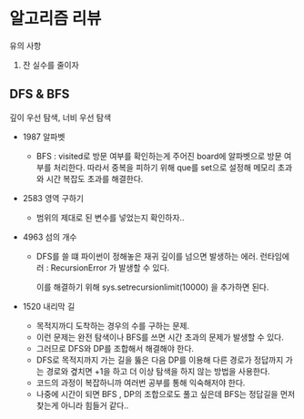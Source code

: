 # 알고리즘 리뷰



유의 사항

1. 잔 실수를 줄이자 





## DFS  & BFS 

깊이 우선 탐색, 너비 우선 탐색



* 1987 알파벳 
  * BFS : visited로 방문 여부를 확인하는게 주어진 board에 알파벳으로 방문 여부를 처리한다. 따라서 중복을 피하기 위해 que를 set으로 설정해 메모리 초과와 시간 복잡도 초과를 해결한다. 



* 2583 영역 구하기
  * 범위의 제대로 된 변수를 넣었는지 확인하자.. 



* 4963 섬의 개수

  * DFS를 쓸 떄 파이썬이 정해놓은 재귀 깊이를 넘으면 발생하는 에러. 런타임에러 : RecursionError 가 발생할 수 있다.

    이를 해결하기 위해  sys.setrecursionlimit(10000) 을 추가하면 된다. 



* 1520 내리막 길
  * 목적지까디 도착하는 경우의 수를 구하는 문제.
  * 이런 문제는 완전 탐색이나 BFS를 쓰면 시간 초과의 문제가 발생할 수 있다.
  * 그러므로 DFS와 DP를 조합해서 해결해야 한다.
  * DFS로 목적지까지 가는 길을 뚫은 다음 DP를 이용해 다른 경로가 정답까지 가는 경로와 곂치면 +1을 하고 더 이상 탐색을 하지 않는 방법을 사용한다. 
  * 코드의 과정이 복잡하니까 여러번 공부를 통해 익숙해저야 한다.
  * 나중에 시간이 되면 BFS , DP의 조합으로도 풀고 싶은데 BFS는 정답길을 먼저 찾는게 아니라 힘들거 같다.. 

